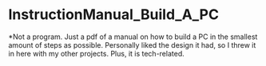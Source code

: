 # InstructionManual_Build_A_PC
*Not a program. Just a pdf of a manual on how to build a PC in the smallest amount of steps as possible. Personally liked the design it had, so I threw it in here with my other projects. Plus, it is tech-related.
